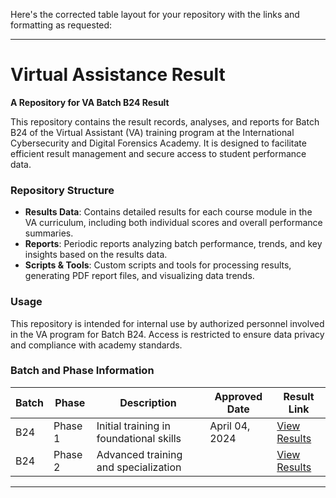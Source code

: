 Here's the corrected table layout for your repository with the links and formatting as requested:

---

# Virtual Assistance Result

**A Repository for VA Batch B24 Result**

This repository contains the result records, analyses, and reports for Batch B24 of the Virtual Assistant (VA) training program at the International Cybersecurity and Digital Forensics Academy. It is designed to facilitate efficient result management and secure access to student performance data.

### Repository Structure

- **Results Data**: Contains detailed results for each course module in the VA curriculum, including both individual scores and overall performance summaries.
- **Reports**: Periodic reports analyzing batch performance, trends, and key insights based on the results data.
- **Scripts & Tools**: Custom scripts and tools for processing results, generating PDF report files, and visualizing data trends.

### Usage

This repository is intended for internal use by authorized personnel involved in the VA program for Batch B24. Access is restricted to ensure data privacy and compliance with academy standards.

### Batch and Phase Information

| **Batch** | **Phase** | **Description**                          | **Approved Date** | **Result Link**                           |
|-----------|-----------|------------------------------------------|--------------------|-------------------------------------------|
| B24       | Phase 1   | Initial training in foundational skills  | April 04, 2024    | [View Results](https://your-link-to-results.com/B24/Phase1) |
| B24       | Phase 2   | Advanced training and specialization     |      | [View Results](https://your-link-to-results.com/B24/Phase2) |

---

